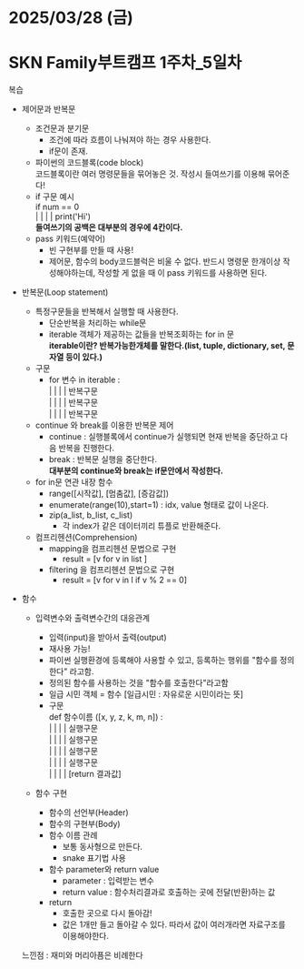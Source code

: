 # 2025/03/28 (금)
# SKN Family부트캠프 1주차_5일차
복습
- 제어문과 반복문
    - 조건문과 분기문
        - 조건에 따라 흐름이 나눠져야 하는 경우 사용한다.
        - if문이 존재.
    - 파이썬의 코드블록(code block)<br>
      코드블록이란 여러 명령문들을 묶어놓은 것.
      작성시 들여쓰기를 이용해 묶어준다!
    - if 구문 예시<br>
      if num == 0 <br>
      | | | | print('Hi') <br>
      **들여쓰기의 공백은 대부분의 경우에 4칸이다.**
    - pass 키워드(예약어)
        - 빈 구현부를 만들 때 사용!
        - 제어문, 함수의 body코드블럭은 비울 수 없다. 반드시 명령문 한개이상 작성해야하는데, 작성할 게 없을 때 이 pass 키워드를 사용하면 된다.
- 반복문(Loop statement)
    - 특정구문들을 반복해서 실행할 때 사용한다.
        - 단순반복을 처리하는 while문
        - iterable 객체가 제공하는 값들을 반복조회하는 for in 문<br>
        **iterable이란? 반복가능한개체를 말한다.(list, tuple, dictionary, set, 문자열 등이 있다.)**
    - 구문
        - for 변수 in iterable : <br>
        | | | | 반복구문 <br>
        | | | | 반복구문 <br>
        | | | | 반복구문 <br> 
    - continue 와 break를 이용한 반복문 제어
        - continue : 실행블록에서 continue가 실행되면 현재 반복을 중단하고 다음 반복을 진행한다.
        - break : 반복문 실행을 중단한다.<br>
        **대부분의 continue와 break는 if문안에서 작성한다.**
    - for in문 연관 내장 함수
        - range([시작값], [멈춤값], [증감값])
        - enumerate(range(10),start=1) : idx, value 형태로 값이 나온다.
        - zip(a_list, b_list, c_list) <br>
          - 각 index가 같은 데이터끼리 튜플로 반환해준다.
    - 컴프리헨션(Comprehension)
        - mapping을 컴프리헨션 문법으로 구현
            - result = [v for v in list ]
        - filtering 을 컴프리헨션 문법으로 구현
            - result = [v for v in l if v % 2 == 0]

- 함수
    - 입력변수와 출력변수간의 대응관계
        - 입력(input)을 받아서 출력(output)
        - 재사용 가능!
        - 파이썬 실행환경에 등록해야 사용할 수 있고, 등록하는 행위를 "함수를 정의한다" 라고함.
        - 정의된 함수를 사용하는 것을 "함수를 호출한다"라고함
        - 일급 시민 객체 = 함수 [일급시민 : 자유로운 시민이라는 뜻]
        - 구문 <br>
        def 함수이름 ([x, y, z, k, m, n]) : <br>
        | | | | 실행구문<br>
        | | | | 실행구문<br>
        | | | | 실행구문<br>
        | | | | 실행구문<br>
        | | | | [return 결과값]<br>

    - 함수 구현
        - 함수의 선언부(Header)
        - 함수의 구현부(Body)
        - 함수 이름 관례
            - 보통 동사형으로 만든다.
            - snake 표기법 사용
        - 함수 parameter와 return value
            - parameter : 입력받는 변수
            - return value : 함수처리결과로 호출하는 곳에 전달(반환)하는 값
        - return
            - 호출한 곳으로 다시 돌아감!
            - 값은 1개만 들고 돌아갈 수 있다. 따라서 값이 여러개라면 자료구조를 이용해야한다.

    느낀점 : 재미와 머리아픔은 비례한다
